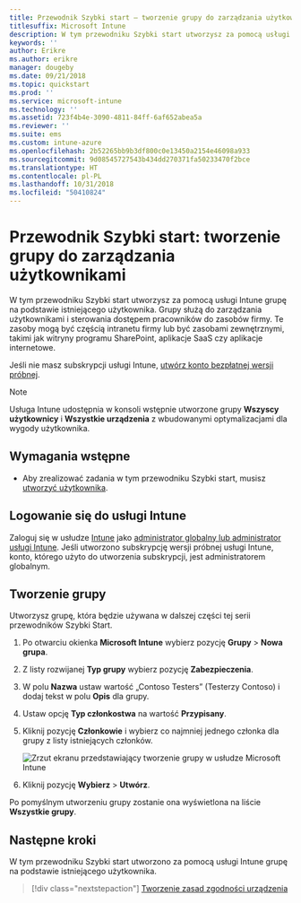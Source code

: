 ```yaml
---
title: Przewodnik Szybki start — tworzenie grupy do zarządzania użytkownikami
titlesuffix: Microsoft Intune
description: W tym przewodniku Szybki start utworzysz za pomocą usługi Microsoft Intune grupę na podstawie istniejących użytkowników.
keywords: ''
author: Erikre
ms.author: erikre
manager: dougeby
ms.date: 09/21/2018
ms.topic: quickstart
ms.prod: ''
ms.service: microsoft-intune
ms.technology: ''
ms.assetid: 723f4b4e-3090-4811-84ff-6af652abea5a
ms.reviewer: ''
ms.suite: ems
ms.custom: intune-azure
ms.openlocfilehash: 2b52265bb9b3df800c0e13450a2154e46098a933
ms.sourcegitcommit: 9d08545727543b434dd270371fa50233470f2bce
ms.translationtype: HT
ms.contentlocale: pl-PL
ms.lasthandoff: 10/31/2018
ms.locfileid: "50410824"
---
```

# <a name="quickstart-create-a-group-to-manage-users"></a>Przewodnik Szybki start: tworzenie grupy do zarządzania użytkownikami

W tym przewodniku Szybki start utworzysz za pomocą usługi Intune grupę na podstawie istniejącego użytkownika. Grupy służą do zarządzania użytkownikami i sterowania dostępem pracowników do zasobów firmy. Te zasoby mogą być częścią intranetu firmy lub być zasobami zewnętrznymi, takimi jak witryny programu SharePoint, aplikacje SaaS czy aplikacje internetowe.

Jeśli nie masz subskrypcji usługi Intune, [utwórz konto bezpłatnej wersji próbnej](free-trial-sign-up.md).

>[!NOTE]
>Usługa Intune udostępnia w konsoli wstępnie utworzone grupy **Wszyscy użytkownicy** i **Wszystkie urządzenia** z wbudowanymi optymalizacjami dla wygody użytkownika.

## <a name="prerequisites"></a>Wymagania wstępne

- Aby zrealizować zadania w tym przewodniku Szybki start, musisz [utworzyć użytkownika](quickstart-create-user.md).

## <a name="sign-in-to-intune"></a>Logowanie się do usługi Intune

Zaloguj się w usłudze [Intune](https://aka.ms/intuneportal) jako [administrator globalny lub administrator usługi Intune](users-add.md#types-of-administrators). Jeśli utworzono subskrypcję wersji próbnej usługi Intune, konto, którego użyto do utworzenia subskrypcji, jest administratorem globalnym.

## <a name="create-a-group"></a>Tworzenie grupy

Utworzysz grupę, która będzie używana w dalszej części tej serii przewodników Szybki Start.

1. Po otwarciu okienka **Microsoft Intune** wybierz pozycję **Grupy** > **Nowa grupa**.
2. Z listy rozwijanej **Typ grupy** wybierz pozycję **Zabezpieczenia**.
3. W polu **Nazwa** ustaw wartość „Contoso Testers” (Testerzy Contoso) i dodaj tekst w polu **Opis** dla grupy.
4. Ustaw opcję **Typ członkostwa** na wartość **Przypisany**. 
5. Kliknij pozycję **Członkowie** i wybierz co najmniej jednego członka dla grupy z listy istniejących członków.

    ![Zrzut ekranu przedstawiający tworzenie grupy w usłudze Microsoft Intune](./media/quickstart-use-groups-01.png)

6. Kliknij pozycję **Wybierz** > **Utwórz**.

Po pomyślnym utworzeniu grupy zostanie ona wyświetlona na liście **Wszystkie grupy**. 

## <a name="next-steps"></a>Następne kroki

W tym przewodniku Szybki start utworzono za pomocą usługi Intune grupę na podstawie istniejącego użytkownika.

> [!div class="nextstepaction"]
> [Tworzenie zasad zgodności urządzenia](quickstart-create-policy.md)
